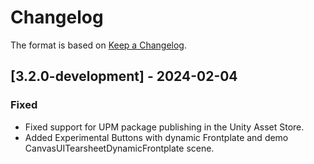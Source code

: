 # Changelog

The format is based on [Keep a Changelog](https://keepachangelog.com/en/1.1.0/).

## [3.2.0-development] - 2024-02-04

### Fixed

* Fixed support for UPM package publishing in the Unity Asset Store.
* Added Experimental Buttons with dynamic Frontplate and demo CanvasUITearsheetDynamicFrontplate scene.